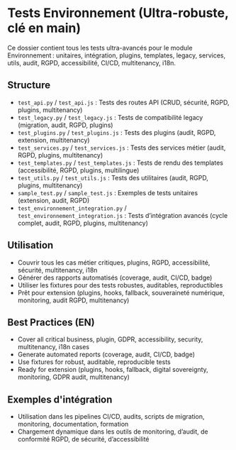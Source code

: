 # Tests Environnement (Ultra-robuste, clé en main)

Ce dossier contient tous les tests ultra-avancés pour le module Environnement : unitaires, intégration, plugins, templates, legacy, services, utils, audit, RGPD, accessibilité, CI/CD, multitenancy, i18n.

## Structure
- `test_api.py` / `test_api.js` : Tests des routes API (CRUD, sécurité, RGPD, plugins, multitenancy)
- `test_legacy.py` / `test_legacy.js` : Tests de compatibilité legacy (migration, audit, RGPD, plugins)
- `test_plugins.py` / `test_plugins.js` : Tests des plugins (audit, RGPD, extension, multitenancy)
- `test_services.py` / `test_services.js` : Tests des services métier (audit, RGPD, plugins, multitenancy)
- `test_templates.py` / `test_templates.js` : Tests de rendu des templates (accessibilité, RGPD, plugins, multilingue)
- `test_utils.py` / `test_utils.js` : Tests des utilitaires (audit, RGPD, plugins, multitenancy)
- `sample_test.py` / `sample_test.js` : Exemples de tests unitaires (extension, audit, RGPD)
- `test_environnement_integration.py` / `test_environnement_integration.js` : Tests d’intégration avancés (cycle complet, audit, RGPD, plugins, multitenancy)

## Utilisation
- Couvrir tous les cas métier critiques, plugins, RGPD, accessibilité, sécurité, multitenancy, i18n
- Générer des rapports automatisés (coverage, audit, CI/CD, badge)
- Utiliser les fixtures pour des tests robustes, auditables, reproductibles
- Prêt pour extension (plugins, hooks, fallback, souveraineté numérique, monitoring, audit RGPD, multitenancy)

## Best Practices (EN)
- Cover all critical business, plugin, GDPR, accessibility, security, multitenancy, i18n cases
- Generate automated reports (coverage, audit, CI/CD, badge)
- Use fixtures for robust, auditable, reproducible tests
- Ready for extension (plugins, hooks, fallback, digital sovereignty, monitoring, GDPR audit, multitenancy)

## Exemples d'intégration
- Utilisation dans les pipelines CI/CD, audits, scripts de migration, monitoring, documentation, formation
- Chargement dynamique dans les outils de monitoring, d’audit, de conformité RGPD, de sécurité, d’accessibilité
